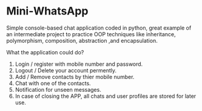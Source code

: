 # Mini-WhatsApp
Simple console-based chat  application coded in python, great example of an intermediate project to practice OOP techniques like inheritance, polymorphism, composition, abstraction ,and encapsulation.

What the application could do?
1. Login / register with mobile number and password.
2. Logout / Delete your account permently.
3. Add / Remove contacts by thier mobile number.
4. Chat with one of the contacts.
5. Notification  for unseen messages.
6. In case of closing the APP, all chats and user profiles are stored for later use.

